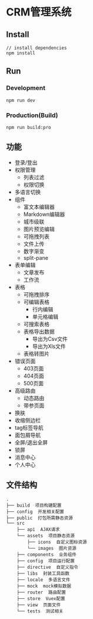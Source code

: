 
# CRM管理系统


## Install
```bush
// install dependencies
npm install
```
## Run
### Development
```bush
npm run dev
```
### Production(Build)
```bush
npm run build:pro
```


## 功能

- 登录/登出
- 权限管理
    - 列表过滤
    - 权限切换
- 多语言切换
- 组件
    - 富文本编辑器
    - Markdown编辑器
    - 城市级联
    - 图片预览编辑
    - 可拖拽列表
    - 文件上传
    - 数字渐变
    - split-pane
- 表单编辑
    - 文章发布
    - 工作流
- 表格
    - 可拖拽排序
    - 可编辑表格
        - 行内编辑
        - 单元格编辑
    - 可搜索表格
    - 表格导出数据
        - 导出为Csv文件
        - 导出为Xls文件
    - 表格转图片
- 错误页面
    - 403页面
    - 404页面
    - 500页面
- 高级路由
    - 动态路由
    - 带参页面
- 换肤
- 收缩侧边栏
- tag标签导航
- 面包屑导航
- 全屏/退出全屏
- 锁屏
- 消息中心
- 个人中心

## 文件结构
```shell
.
├── build  项目构建配置
├── config  开发相关配置
├── public  打包所需静态资源
└── src
    ├── api  AJAX请求
    └── assets  项目静态资源
        ├── icons  自定义图标资源
        └── images  图片资源
    ├── components  业务组件
    ├── config  项目运行配置
    ├── directive  自定义指令
    ├── libs  封装工具函数
    ├── locale  多语言文件
    ├── mock  mock模拟数据
    ├── router  路由配置
    ├── store  Vuex配置
    ├── view  页面文件
    └── tests  测试相关
```
